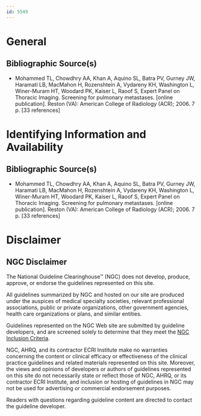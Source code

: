 ```yaml
---
id: 5549
---
```


# General

## Bibliographic Source(s)

- Mohammed TL, Chowdhry AA, Khan A, Aquino SL, Batra PV, Gurney JW, Haramati LB, MacMahon H, Rozenshtein A, Vydareny KH, Washington L, Winer-Muram HT, Woodard PK, Kaiser L, Raoof S, Expert Panel on Thoracic Imaging. Screening for pulmonary metastases. [online publication]. Reston (VA): American College of Radiology (ACR); 2006. 7 p. [33 references]

# Identifying Information and Availability

## Bibliographic Source(s)

- Mohammed TL, Chowdhry AA, Khan A, Aquino SL, Batra PV, Gurney JW, Haramati LB, MacMahon H, Rozenshtein A, Vydareny KH, Washington L, Winer-Muram HT, Woodard PK, Kaiser L, Raoof S, Expert Panel on Thoracic Imaging. Screening for pulmonary metastases. [online publication]. Reston (VA): American College of Radiology (ACR); 2006. 7 p. [33 references]

# Disclaimer

## NGC Disclaimer

The National Guideline Clearinghouse™ (NGC) does not develop, produce, approve, or endorse the guidelines represented on this site.

All guidelines summarized by NGC and hosted on our site are produced under the auspices of medical specialty societies, relevant professional associations, public or private organizations, other government agencies, health care organizations or plans, and similar entities.

Guidelines represented on the NGC Web site are submitted by guideline developers, and are screened solely to determine that they meet the [NGC Inclusion Criteria](/help-and-about/summaries/inclusion-criteria).

NGC, AHRQ, and its contractor ECRI Institute make no warranties concerning the content or clinical efficacy or effectiveness of the clinical practice guidelines and related materials represented on this site. Moreover, the views and opinions of developers or authors of guidelines represented on this site do not necessarily state or reflect those of NGC, AHRQ, or its contractor ECRI Institute, and inclusion or hosting of guidelines in NGC may not be used for advertising or commercial endorsement purposes.

Readers with questions regarding guideline content are directed to contact the guideline developer.

